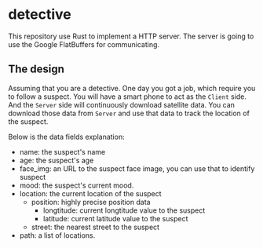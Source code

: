 # detective

This repository use Rust to implement a HTTP server.
The server is going to use the Google FlatBuffers for communicating.

## The design

Assuming that you are a detective.
One day you got a job, which require you to follow a suspect.
You will have a smart phone to act as the `Client` side.
And the `Server` side will continuously download satellite data.
You can download those data from `Server` and use that data to track the location
of the suspect.

Below is the data fields explanation:

- name: the suspect's name
- age: the suspect's age
- face_img: an URL to the suspect face image, you can use that to identify suspect
- mood: the suspect's current mood.
- location: the current location of the suspect
    - position: highly precise position data
      - longtitude: current longtitude value to the suspect
      - latitude: current latitude value to the suspect
    - street: the nearest street to the suspect
- path: a list of locations.
